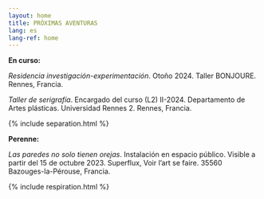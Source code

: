 ```yaml
---
layout: home
title: PRÓXIMAS AVENTURAS
lang: es
lang-ref: home
---
```


**En curso:**

*Residencia investigación-experimentación*. Otoño 2024. Taller BONJOURE. Rennes, Francia.

*Taller de serigrafía*. Encargado del curso (L2) II-2024. Departamento de Artes plásticas. Universidad Rennes 2. Rennes, Francia.

{% include separation.html %}

**Perenne:**

*Las paredes no solo tienen orejas*. Instalación en espacio público. Visible a partir del 15 de octubre 2023. Superflux, Voir l’art se faire. 35560 Bazouges-la-Pérouse, Francia.

{% include respiration.html %}
